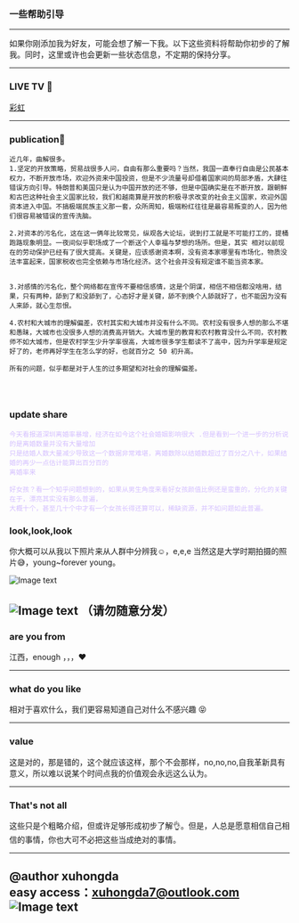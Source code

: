 ### 一些帮助引导

---

 如果你刚添加我为好友，可能会想了解一下我。以下这些资料将帮助你初步的了解我。同时，这里或许也会更新一些状态信息，不定期的保持分享。

---


### **LIVE TV 📡**

[彩虹](https://www.bilibili.com/video/BV1tE41157rC/)



---

### **publication📣**
```
近几年，曲解很多。
1.坚定的开放策略，贸易战很多人问，自由有那么重要吗？当然，我国一直奉行自由是公民基本权力，不断开放市场，欢迎外资来中国投资，但是不少流量号却借着国家间的局部矛盾，大肆往错误方向引导。特朗普和美国只是认为中国开放的还不够，但是中国确实是在不断开放，跟朝鲜和古巴这种社会主义国家比较，我们和越南算是开放的积极寻求改变的社会主义国家，欢迎外国资本进入中国。不搞极端民族主义那一套，众所周知，极端粉红往往是最容易叛变的人，因为他们很容易被错误的宣传洗脑。

2.对资本的污名化，这在这一俩年比较常见，纵观各大论坛，说到打工就是不可能打工的，提桶跑路现象明显。一夜间似乎职场成了一个断送个人幸福与梦想的场所。但是，其实 相对以前现在的劳动保护已经有了很大提高。关键是，应该感谢资本啊，没有资本家哪里有市场化，物质没法丰富起来，国家税收也完全依赖与市场化经济。这个社会并没有规定谁不能当资本家。


3.对感情的污名化，整个网络都在宣传不要相信感情，这是个阴谋，相信不相信都没啥用，结果，只有两种，舔到了和没舔到了，心态好才是关键，舔不到换个人舔就好了，也不能因为没有人来舔，就心生怨恨。

4.农村和大城市的理解偏差，农村其实和大城市并没有什么不同。农村没有很多人想的那么不堪和愚昧，大城市也没很多人想的消费高开销大。大城市里的教育和农村教育没什么不同，农村教师不如大城市，但是农村学生少升学率很高，大城市很多学生都读不了高中，因为升学率是规定好了的，老师再好学生在怎么学的好，也就百分之 50 初升高。

所有的问题，似乎都是对于人生的过多期望和对社会的理解偏差。




```

### **update share**

<html>

<span style="color: #d4bfff">

    今天看报道深圳离婚率暴增，经济在如今这个社会婚姻影响很大 .但是看到一个进一步的分析说的是离婚数量并没有大量增加
    只是结婚人数大量减少导致这一个数据非常难堪，离婚数除以结婚数超过了百分之八十，如果结婚的再少一点估计能算出百分百的
    离婚率来
    
    好女孩？看一个知乎问题想到的，如果从男生角度来看好女孩颜值比例还是蛮重的，分化的关键在于，漂亮其实没有那么普遍，
    大概十个，甚至几十个中才有一个女孩长得还算可以，稀缺资源，并不如问题如此普遍。
    
  
</span>

</html>


### **look,look,look**

你大概可以从我以下照片来从人群中分辨我☺，e,e,e 当然这是大学时期拍摄的照片😅，young~forever young。

![Image text](https://pic.rmb.bdstatic.com/bjh/dfc3b26696f5f7e4e13efbded2b3f34b.jpeg@s_0,w_2000)

![Image text](https://pic.rmb.bdstatic.com/bjh/bfb30b1c69499abc9e7f7f3e2d4b50e6.jpeg)
**（请勿随意分发）**
---

### **are you from** 

江西，enough ，，，❤

---
   
### what do you like 

  相对于喜欢什么，我们更容易知道自己对什么不感兴趣 😝 
  

---

### **value**

  这是对的，那是错的，这个就应该这样，那个不会那样，no,no,no,自我革新具有意义，所以难以说某个时间点我的价值观会永远这么认为。
  

---  

### **That's not all**

   这些只是个粗略介绍，但或许足够形成初步了解👌。但是，人总是愿意相信自己相信的事情，你也大可不必把这些当成绝对的事情。


---

@author xuhongda   
easy access：xuhongda7@outlook.com  
![Image text](https://pic.rmb.bdstatic.com/bjh/fa1a2f0ae236f2b90e1a8b4812507788.png)
---
